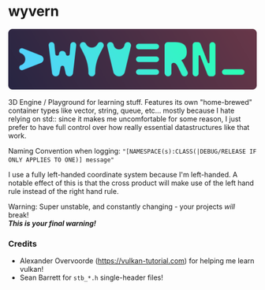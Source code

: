 # wyvern

![](https://github.com/kryzp/wyvern/blob/master/images/logo.png)

3D Engine / Playground for learning stuff. Features its own "home-brewed" container types like vector, string, queue, etc... mostly because I hate relying on std:: since it makes me uncomfortable for some reason, I just prefer to have full control over how really essential datastructures like that work.

Naming Convention when logging: ```"[NAMESPACE(s):CLASS(|DEBUG/RELEASE IF ONLY APPLIES TO ONE)] message"```  

I use a fully left-handed coordinate system because I'm left-handed. A notable effect of this is that the cross product will make use of the left hand rule instead of the right hand rule.  

Warning: Super unstable, and constantly changing - your projects *will* break!  
***This is your final warning!***

### Credits
 * Alexander Overvoorde (https://vulkan-tutorial.com) for helping me learn vulkan!  
 * Sean Barrett for ```stb_*.h``` single-header files!
